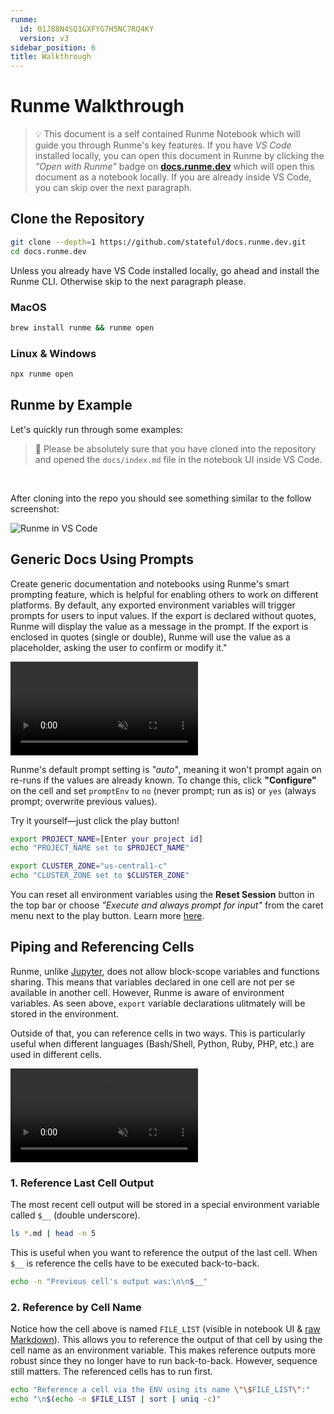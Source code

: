 ```yaml
---
runme:
  id: 01J88N4SQ1GXFYG7H5NC7RQ4KY
  version: v3
sidebar_position: 6
title: Walkthrough
---
```


# Runme Walkthrough

> 💡 This document is a self contained Runme Notebook which will guide you through Runme's key features. If you have _VS Code_ installed locally, you can open this document in Runme by clicking the _"Open with Runme"_ badge on **[docs.runme.dev](https://docs.runme.dev/)** which will open this document as a notebook locally. If you are already inside VS Code, you can skip over the next paragraph.

## Clone the Repository

```sh {"id":"01HY0Y62WJCT2BVD5VA2HZ32TG"}
git clone --depth=1 https://github.com/stateful/docs.runme.dev.git
cd docs.runme.dev
```

Unless you already have VS Code installed locally, go ahead and install the Runme CLI. Otherwise skip to the next paragraph please.

### MacOS

```sh {"cwd":"docs.runme.dev","id":"01HY0SZCMGA291TVE2R1QKNVX4"}
brew install runme && runme open
```

### Linux & Windows

```sh {"cwd":"docs.runme.dev","id":"01HY0SZCMGA291TVE2R40BDNJ9"}
npx runme open
```

## Runme by Example

Let's quickly run through some examples:

> 🚨 Please be absolutely sure that you have cloned into the repository and opened the `docs/index.md` file in the notebook UI inside VS Code.

<br/>

After cloning into the repo you should see something similar to the follow screenshot:

![Runme in VS Code](/img/doc-in-vscode.png)

## Generic Docs Using Prompts

Create generic documentation and notebooks using Runme's smart prompting feature, which is helpful for enabling others to work on different platforms. By default, any exported environment variables will trigger prompts for users to input values. If the export is declared without quotes, Runme will display the value as a message in the prompt. If the export is enclosed in quotes (single or double), Runme will use the value as a placeholder, asking the user to confirm or modify it."

<video autoPlay loop muted playsInline controls>
  <source src="/videos/prompting.mp4" type="video/mp4" />
  <source src="/videos/prompting.mp4" type="video/mp4" />
  <source src="/videos/prompting.webm" type="video/webm" />
  <source src="/videos/prompting.webm" type="video/webm" />
</video>
<br/>

Runme's default prompt setting is _"auto"_, meaning it won't prompt again on re-runs if the values are already known. To change this, click **"Configure"** on the cell and set `promptEnv` to `no` (never prompt; run as is) or `yes` (always prompt; overwrite previous values).

Try it yourself—just click the play button!

```sh {"id":"01HY0Z7HSFFV7KHPX559SNVSHN","terminalRows":"4"}
export PROJECT_NAME=[Enter your project id]
echo "PROJECT_NAME set to $PROJECT_NAME"

export CLUSTER_ZONE="us-central1-c"
echo "CLUSTER_ZONE set to $CLUSTER_ZONE"
```

You can reset all environment variables using the **Reset Session** button in the top bar or choose _"Execute and always prompt for input"_ from the caret menu next to the play button. Learn more [here](https://docs.runme.dev/configuration/cell-level#set-environment-variables).

## Piping and Referencing Cells

Runme, unlike [Jupyter](https://jupyter.org/), does not allow block-scope variables and functions sharing. This means that variables declared in one cell are not per se available in another cell. However, Runme is aware of environment variables. As seen above, `export` variable declarations ulitmately will be stored in the environment.

Outside of that, you can reference cells in two ways. This is particularly useful when different languages (Bash/Shell, Python, Ruby, PHP, etc.) are used in different cells.

<video autoPlay loop muted playsInline controls>
  <source src="/videos/referencing.mp4" type="video/mp4" />
  <source src="/videos/referencing.mp4" type="video/mp4" />
  <source src="/videos/referencing.webm" type="video/webm" />
  <source src="/videos/referencing.webm" type="video/webm" />
</video>
<br/>

### 1. Reference Last Cell Output

The most recent cell output will be stored in a special environment variable called `$__` (double underscore).

```sh {"id":"01HY18GGPG1C8KT40T8D41885F","name":"FILE_LIST"}
ls *.md | head -n 5
```

This is useful when you want to reference the output of the last cell. When `$__` is reference the cells have to be executed back-to-back.

```sh {"id":"01HY192SQK8VCQ9DXX2KGR249N"}
echo -n "Previous cell's output was:\n\n$__"
```

### 2. Reference by Cell Name

Notice how the cell above is named `FILE_LIST` (visible in notebook UI & [raw Markdown](https://raw.githubusercontent.com/stateful/docs.runme.dev/main/docs/index.md)). This allows you to reference the output of that cell by using the cell name as an environment variable. This makes reference outputs more robust since they no longer have to run back-to-back. However, sequence still matters. The referenced cells has to run first.

```sh {"id":"01HY18W7RX74HFNZSBNYB9SEFR"}
echo "Reference a cell via the ENV using its name \"\$FILE_LIST\":"
echo "\n$(echo -n $FILE_LIST | sort | uniq -c)"
```
